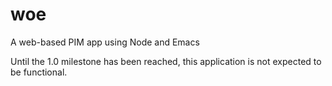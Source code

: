woe
===

A web-based PIM app using Node and Emacs

Until the 1.0 milestone has been reached, this application is not expected
to be functional.
